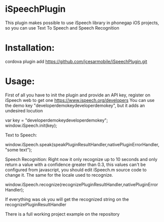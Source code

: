 iSpeechPlugin
=============

This plugin makes possible to use iSpeech library in phonegap iOS projects, so you can use Text To Speech and Speech Recognition


Installation:
============

cordova plugin add https://github.com/jcesarmobile/iSpeechPlugin.git


Usage:
=====

First of all you have to init the plugin and provide an API key, register on iSpeech web to get one https://www.ispeech.org/developers
You can use the demo key "developerdemokeydeveloperdemokey", but it adds an undesired locution

var key = "developerdemokeydeveloperdemokey";
window.iSpeech.init(key);


Text to Speech:

window.iSpeech.speak(speakPluginResultHandler,nativePluginErrorHandler,"some text");


Speech Recognition:
Right now it only recognize up to 10 seconds and only return a value with a confidence greater than 0.3, this values can't be configured from javascript, you should edit iSpeech.m source code to change it. The same for the locale used to recognize.

window.iSpeech.recognize(recognizePluginResultHandler,nativePluginErrorHandler);

If everything was ok you will get the recognized string on the recognizePluginResultHandler


There is a full working project example on the repository
